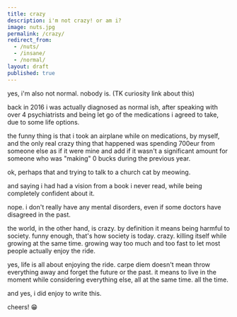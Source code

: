 ```yaml
---
title: crazy
description: i'm not crazy! or am i?
image: nuts.jpg
permalink: /crazy/
redirect_from:
  - /nuts/
  - /insane/
  - /normal/
layout: draft
published: true
---
```


yes, i'm also not normal. nobody is. (TK curiosity link about this)

back in 2016 i was actually diagnosed as normal ish, after speaking with over 4 psychiatrists and being let go of the medications i agreed to take, due to some life options.

the funny thing is that i took an airplane while on medications, by myself, and the only real crazy thing that happened was spending 700eur from someone else as if it were mine and add if it wasn't a significant amount for someone who was "making" 0 bucks during the previous year.

ok, perhaps that and trying to talk to a church cat by meowing.

and saying i had had a vision from a book i never read, while being completely confident about it.

nope. i don't really have any mental disorders, even if some doctors have disagreed in the past.

the world, in the other hand, is crazy. by definition it means being harmful to society. funny enough, that's how society is today. crazy. killing itself while growing at the same time. growing way too much and too fast to let most people actually enjoy the ride.

yes, life is all about enjoying the ride. carpe diem doesn't mean throw everything away and forget the future or the past. it means to live in the moment while considering everything else, all at the same time. all the time.

and yes, i did enjoy to write this.

cheers! 😁
